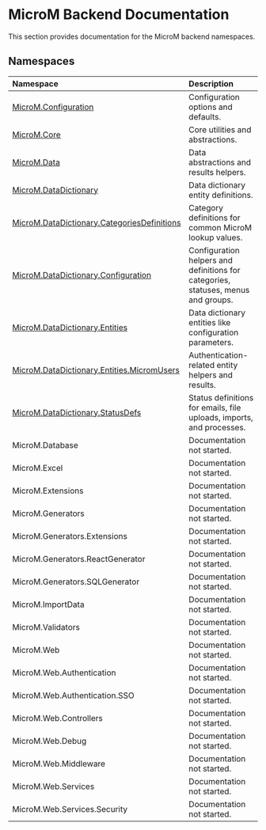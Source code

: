 # MicroM Backend Documentation

This section provides documentation for the MicroM backend namespaces.

## Namespaces
| Namespace | Description |
|:---|:---|
| [MicroM.Configuration](MicroM.Configuration/index.md) | Configuration options and defaults. |
| [MicroM.Core](MicroM.Core/index.md) | Core utilities and abstractions. |
| [MicroM.Data](MicroM.Data/index.md) | Data abstractions and results helpers. |
| [MicroM.DataDictionary](MicroM.DataDictionary/index.md) | Data dictionary entity definitions. |
| [MicroM.DataDictionary.CategoriesDefinitions](MicroM.DataDictionary.CategoriesDefinitions/index.md) | Category definitions for common MicroM lookup values. |
| [MicroM.DataDictionary.Configuration](MicroM.DataDictionary.Configuration/index.md) | Configuration helpers and definitions for categories, statuses, menus and groups. |
| [MicroM.DataDictionary.Entities](MicroM.DataDictionary.Entities/index.md) | Data dictionary entities like configuration parameters. |
| [MicroM.DataDictionary.Entities.MicromUsers](MicroM.DataDictionary.Entities.MicromUsers/index.md) | Authentication-related entity helpers and results. |
| [MicroM.DataDictionary.StatusDefs](MicroM.DataDictionary.StatusDefs/index.md) | Status definitions for emails, file uploads, imports, and processes. |
| MicroM.Database | Documentation not started. |
| MicroM.Excel | Documentation not started. |
| MicroM.Extensions | Documentation not started. |
| MicroM.Generators | Documentation not started. |
| MicroM.Generators.Extensions | Documentation not started. |
| MicroM.Generators.ReactGenerator | Documentation not started. |
| MicroM.Generators.SQLGenerator | Documentation not started. |
| MicroM.ImportData | Documentation not started. |
| MicroM.Validators | Documentation not started. |
| MicroM.Web | Documentation not started. |
| MicroM.Web.Authentication | Documentation not started. |
| MicroM.Web.Authentication.SSO | Documentation not started. |
| MicroM.Web.Controllers | Documentation not started. |
| MicroM.Web.Debug | Documentation not started. |
| MicroM.Web.Middleware | Documentation not started. |
| MicroM.Web.Services | Documentation not started. |
| MicroM.Web.Services.Security | Documentation not started. |
